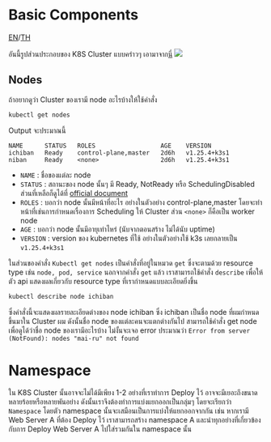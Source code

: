 # Basic Components

[EN](./README-EN.md)/[TH](./README.md)

อันนี้รูปส่วนประกอบของ K8S Cluster แบบคร่าวๆ เอามาจาก[นี่](https://www.trendmicro.com/vinfo/us/security/news/security-technology/the-basics-of-keeping-your-kubernetes-cluster-secure-part-1)
![](https://documents.trendmicro.com/images/TEx/articles/diagram-of-a-Kubernetes-cluster-and-its-components.jpg) 

## Nodes

ถ้าอยากดูว่า Cluster ของเรามี node อะไรบ้างให้ใช้คำสั่ง
```bash
kubectl get nodes
```
Output จะประมาณนี้
```
NAME      STATUS   ROLES                  AGE    VERSION
ichiban   Ready    control-plane,master   2d6h   v1.25.4+k3s1
niban     Ready    <none>                 2d6h   v1.25.4+k3s1
```

- `NAME` : ชื่อของแต่ละ node
- `STATUS` : สถานะของ node นั้นๆ มี Ready, NotReady หรือ SchedulingDisabled ส่วนที่เหลือก็ดูได้ที่ [official document](https://kubernetes.io/docs/concepts/overview/)
- `ROLES` : บอกว่า node นั้นมีหน้าที่อะไร อย่างในตัวอย่าง control-plane,master โดยจะทำหน้าที่เช่นการกำหนดเรื่องการ Scheduling ให้ Cluster ส่วน `<none>` ก็คือเป็น worker node
- `AGE` : บอกว่า node นั้นมีอายุเท่าไหร่ (นับจากตอนสร้าง ไม่ได้นับ uptime)
- `VERSION` : version ของ kubernetes ที่ใช้ อย่างในตัวอย่างใช้ k3s เลยกลายเป็น `v1.25.4+k3s1`

ในส่วนของคำสั่ง `Kubectl get nodes` เป็นคำสั่งที่อยู่ในหมวด `get` ซึ่งจะตามด้วย resource type เช่น `node, pod, service` 
นอกจากคำสั่ง `get` แล้ว เราสามารถใช้คำสั่ง `describe` เพื่อให้ตัว api แสดงผลเกี่ยวกับ resource type ที่เรากำหนดแบบละเอียดยิ่งขึ้น 

```bash
kubectl describe node ichiban
```

ซึ่งคำสั่งนี้จะแสดงผลรายละเอียดต่างของ node ichiban ซึ่ง ichiban เป็นชื่อ node ที่ผมกำหนดขึ้นมาใน Cluster ผม ดังนั้นชื่อ node ของแต่ละคนจะแตกต่างกันไป สามารถใช้คำสั่ง get node เพื่อดูได้ว่าชื่อ node ของเรามีอะไรบ้าง ไม่งั้นจะเจอ error ประมาณว่า 
`Error from server (NotFound): nodes "mai-ru" not found`

# Namespace

ใน K8S Cluster นั้นอาจจะไม่ได้มีเพียง 1-2 อย่างที่เราทำการ Deploy ไว้ อาจจะมีเยอะถึงขนาดหลายร้อยหรือหลายพันอย่าง ดังนั้นเราจึงต้องทำการแบ่งแยกออกเป็นกลุ่มๆ โดยจะเรียกว่า `Namespace` โดยตัว namespace นั้นจะเสมือนเป็นการแบ่งให้แยกออกจากกัน เช่น หากเรามี Web Server A ที่ต้อง Deploy ไว้ เราสามารถสร้าง namespace A และนำทุกอย่างที่เกี่ยวข้องกับการ Deploy Web Server A ไปใส่รวมกันใน namespace นั้น 